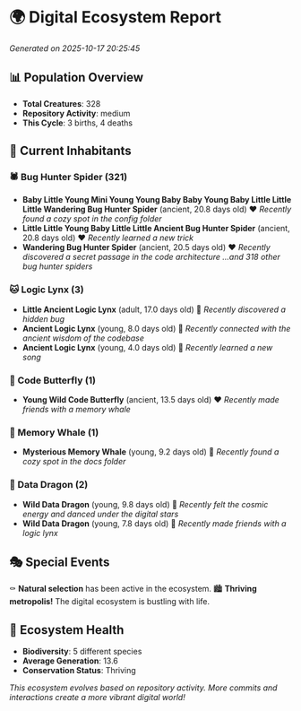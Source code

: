 # 🌍 Digital Ecosystem Report
*Generated on 2025-10-17 20:25:45*

## 📊 Population Overview
- **Total Creatures**: 328
- **Repository Activity**: medium
- **This Cycle**: 3 births, 4 deaths

## 👥 Current Inhabitants

### 🕷️ Bug Hunter Spider (321)
- **Baby Little Young Mini Young Young Baby Baby Young Baby Little Little Little Wandering Bug Hunter Spider** (ancient, 20.8 days old) ❤️
  *Recently found a cozy spot in the config folder*
- **Little Little Young Baby Little Little Ancient Bug Hunter Spider** (ancient, 20.8 days old) ❤️
  *Recently learned a new trick*
- **Wandering Bug Hunter Spider** (ancient, 20.5 days old) ❤️
  *Recently discovered a secret passage in the code architecture*
  *...and 318 other bug hunter spiders*

### 🐱 Logic Lynx (3)
- **Little Ancient Logic Lynx** (adult, 17.0 days old) 💛
  *Recently discovered a hidden bug*
- **Ancient Logic Lynx** (young, 8.0 days old) 💚
  *Recently connected with the ancient wisdom of the codebase*
- **Ancient Logic Lynx** (young, 4.0 days old) 💚
  *Recently learned a new song*

### 🦋 Code Butterfly (1)
- **Young Wild Code Butterfly** (ancient, 13.5 days old) ❤️
  *Recently made friends with a memory whale*

### 🐋 Memory Whale (1)
- **Mysterious Memory Whale** (young, 9.2 days old) 💚
  *Recently found a cozy spot in the docs folder*

### 🐉 Data Dragon (2)
- **Wild Data Dragon** (young, 9.8 days old) 💚
  *Recently felt the cosmic energy and danced under the digital stars*
- **Wild Data Dragon** (young, 7.8 days old) 💚
  *Recently made friends with a logic lynx*

## 🎭 Special Events

⚰️ **Natural selection** has been active in the ecosystem.
🏙️ **Thriving metropolis!** The digital ecosystem is bustling with life.

## 🔬 Ecosystem Health
- **Biodiversity**: 5 different species
- **Average Generation**: 13.6
- **Conservation Status**: Thriving

*This ecosystem evolves based on repository activity. More commits and interactions create a more vibrant digital world!*